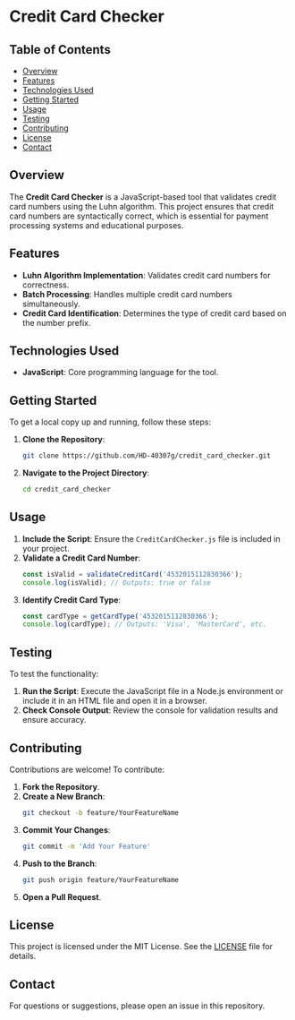 # Credit Card Checker

## Table of Contents
- [Overview](#overview)
- [Features](#features)
- [Technologies Used](#technologies-used)
- [Getting Started](#getting-started)
- [Usage](#usage)
- [Testing](#testing)
- [Contributing](#contributing)
- [License](#license)
- [Contact](#contact)

## Overview
The **Credit Card Checker** is a JavaScript-based tool that validates credit card numbers using the Luhn algorithm. This project ensures that credit card numbers are syntactically correct, which is essential for payment processing systems and educational purposes.

## Features
- **Luhn Algorithm Implementation**: Validates credit card numbers for correctness.
- **Batch Processing**: Handles multiple credit card numbers simultaneously.
- **Credit Card Identification**: Determines the type of credit card based on the number prefix.

## Technologies Used
- **JavaScript**: Core programming language for the tool.

## Getting Started
To get a local copy up and running, follow these steps:

1. **Clone the Repository**:
   ```bash
   git clone https://github.com/HD-40307g/credit_card_checker.git
   ```
2. **Navigate to the Project Directory**:
   ```bash
   cd credit_card_checker
   ```

## Usage
1. **Include the Script**: Ensure the `CreditCardChecker.js` file is included in your project.
2. **Validate a Credit Card Number**:
   ```javascript
   const isValid = validateCreditCard('4532015112830366');
   console.log(isValid); // Outputs: true or false
   ```
3. **Identify Credit Card Type**:
   ```javascript
   const cardType = getCardType('4532015112830366');
   console.log(cardType); // Outputs: 'Visa', 'MasterCard', etc.
   ```

## Testing
To test the functionality:
1. **Run the Script**: Execute the JavaScript file in a Node.js environment or include it in an HTML file and open it in a browser.
2. **Check Console Output**: Review the console for validation results and ensure accuracy.

## Contributing
Contributions are welcome! To contribute:
1. **Fork the Repository**.
2. **Create a New Branch**:
   ```bash
   git checkout -b feature/YourFeatureName
   ```
3. **Commit Your Changes**:
   ```bash
   git commit -m 'Add Your Feature'
   ```
4. **Push to the Branch**:
   ```bash
   git push origin feature/YourFeatureName
   ```
5. **Open a Pull Request**.

## License
This project is licensed under the MIT License. See the [LICENSE](LICENSE) file for details.

## Contact
For questions or suggestions, please open an issue in this repository.
